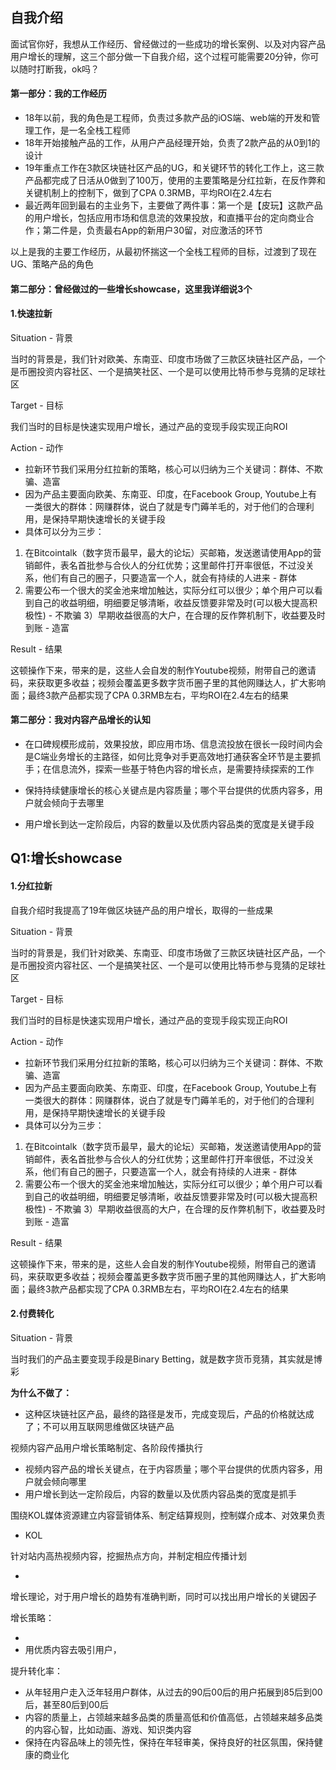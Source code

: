 ## 自我介绍

面试官你好，我想从工作经历、曾经做过的一些成功的增长案例、以及对内容产品用户增长的理解，这三个部分做一下自我介绍，这个过程可能需要20分钟，你可以随时打断我，ok吗？


#### 第一部分：我的工作经历

* 18年以前，我的角色是工程师，负责过多款产品的iOS端、web端的开发和管理工作，是一名全栈工程师
* 18年开始接触产品的工作，从用户产品经理开始，负责了2款产品的从0到1的设计
* 19年重点工作在3款区块链社区产品的UG，和关键环节的转化工作上，这三款产品都完成了日活从0做到了100万，使用的主要策略是分红拉新，在反作弊和关键机制上的控制下，做到了CPA 0.3RMB，平均ROI在2.4左右
* 最近两年回到最右的主业务下，主要做了两件事：第一个是【皮玩】这款产品的用户增长，包括应用市场和信息流的效果投放，和直播平台的定向商业合作；第二件是，负责最右App的新用户30留，对应激活的环节

以上是我的主要工作经历，从最初怀揣这一个全栈工程师的目标，过渡到了现在UG、策略产品的角色


#### 第二部分：曾经做过的一些增长showcase，这里我详细说3个

#### 1.快速拉新

Situation - 背景

当时的背景是，我们针对欧美、东南亚、印度市场做了三款区块链社区产品，一个是币圈投资内容社区、一个是搞笑社区、一个是可以使用比特币参与竞猜的足球社区

Target - 目标

我们当时的目标是快速实现用户增长，通过产品的变现手段实现正向ROI

Action - 动作

* 拉新环节我们采用分红拉新的策略，核心可以归纳为三个关键词：群体、不欺骗、造富
* 因为产品主要面向欧美、东南亚、印度，在Facebook Group, Youtube上有一类很大的群体：网赚群体，说白了就是专门薅羊毛的，对于他们的合理利用，是保持早期快速增长的关键手段
* 具体可以分为三步： 

1) 在Bitcointalk（数字货币最早，最大的论坛）买邮箱，发送邀请使用App的营销邮件，表名首批参与合伙人的分红优势；这里邮件打开率很低，不过没关系，他们有自己的圈子，只要造富一个人，就会有持续的人进来 - 群体
3) 需要公布一个很大的奖金池来增加触达，实际分红可以很少；单个用户可以看到自己的收益明细，明细要足够清晰，收益反馈要非常及时(可以极大提高积极性) - 不欺骗
3）早期收益很高的大户，在合理的反作弊机制下，收益要及时到账 - 造富

Result - 结果

这顿操作下来，带来的是，这些人会自发的制作Youtube视频，附带自己的邀请码，来获取更多收益；视频会覆盖更多数字货币圈子里的其他网赚达人，扩大影响面；最终3款产品都实现了CPA 0.3RMB左右，平均ROI在2.4左右的结果





#### 第二部分：我对内容产品增长的认知

* 在口碑规模形成前，效果投放，即应用市场、信息流投放在很长一段时间内会是C端业务增长的主路径，如何比竞争对手更高效地打通获客全环节是主要抓手；在信息流外，探索一些基于特色内容的增长点，是需要持续探索的工作

* 保持持续健康增长的核心关键点是内容质量；哪个平台提供的优质内容多，用户就会倾向于去哪里

* 用户增长到达一定阶段后，内容的数量以及优质内容品类的宽度是关键手段




## Q1:增长showcase

#### 1.分红拉新

自我介绍时我提高了19年做区块链产品的用户增长，取得的一些成果

Situation - 背景

当时的背景是，我们针对欧美、东南亚、印度市场做了三款区块链社区产品，一个是币圈投资内容社区、一个是搞笑社区、一个是可以使用比特币参与竞猜的足球社区

Target - 目标

我们当时的目标是快速实现用户增长，通过产品的变现手段实现正向ROI

Action - 动作

* 拉新环节我们采用分红拉新的策略，核心可以归纳为三个关键词：群体、不欺骗、造富
* 因为产品主要面向欧美、东南亚、印度，在Facebook Group, Youtube上有一类很大的群体：网赚群体，说白了就是专门薅羊毛的，对于他们的合理利用，是保持早期快速增长的关键手段
* 具体可以分为三步： 

1) 在Bitcointalk（数字货币最早，最大的论坛）买邮箱，发送邀请使用App的营销邮件，表名首批参与合伙人的分红优势；这里邮件打开率很低，不过没关系，他们有自己的圈子，只要造富一个人，就会有持续的人进来 - 群体
3) 需要公布一个很大的奖金池来增加触达，实际分红可以很少；单个用户可以看到自己的收益明细，明细要足够清晰，收益反馈要非常及时(可以极大提高积极性) - 不欺骗
3）早期收益很高的大户，在合理的反作弊机制下，收益要及时到账 - 造富

Result - 结果

这顿操作下来，带来的是，这些人会自发的制作Youtube视频，附带自己的邀请码，来获取更多收益；视频会覆盖更多数字货币圈子里的其他网赚达人，扩大影响面；最终3款产品都实现了CPA 0.3RMB左右，平均ROI在2.4左右的结果


#### 2.付费转化

Situation - 背景

当时我们的产品主要变现手段是Binary Betting，就是数字货币竞猜，其实就是博彩
















**为什么不做了：**

* 这种区块链社区产品，最终的路径是发币，完成变现后，产品的价格就达成了；不可以用互联网思维做区块链产品






视频内容产品用户增长策略制定、各阶段传播执行

- 视频内容产品的增长关键点，在于内容质量；哪个平台提供的优质内容多，用户就会倾向哪里
- 用户增长到达一定阶段后，内容的数量以及优质内容品类的宽度是抓手










围绕KOL媒体资源建立内容营销体系、制定结算规则，控制媒介成本、对效果负责

- KOL

针对站内高热视频内容，挖掘热点方向，并制定相应传播计划

- 

增长理论，对于用户增长的趋势有准确判断，同时可以找出用户增长的关键因子





增长策略：

- 
- 用优质内容去吸引用户，


提升转化率：




- 从年轻用户走入泛年轻用户群体，从过去的90后00后的用户拓展到85后到00后，甚至80后到00后
- 内容的质量上，占领越来越多品类的质量高低和价值高低，占领越来越多品类的内容心智，比如动画、游戏、知识类内容
- 保持在内容品味上的领先性，保持在年轻审美，保持良好的社区氛围，保持健康的商业化




